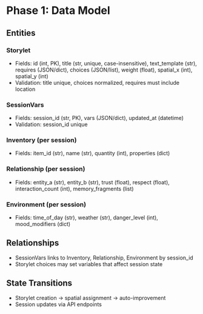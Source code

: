 # Phase 1: Data Model

## Entities

### Storylet
- Fields: id (int, PK), title (str, unique, case-insensitive), text_template (str), requires (JSON/dict), choices (JSON/list), weight (float), spatial_x (int), spatial_y (int)
- Validation: title unique, choices normalized, requires must include location

### SessionVars
- Fields: session_id (str, PK), vars (JSON/dict), updated_at (datetime)
- Validation: session_id unique

### Inventory (per session)
- Fields: item_id (str), name (str), quantity (int), properties (dict)

### Relationship (per session)
- Fields: entity_a (str), entity_b (str), trust (float), respect (float), interaction_count (int), memory_fragments (list)

### Environment (per session)
- Fields: time_of_day (str), weather (str), danger_level (int), mood_modifiers (dict)

## Relationships
- SessionVars links to Inventory, Relationship, Environment by session_id
- Storylet choices may set variables that affect session state

## State Transitions
- Storylet creation → spatial assignment → auto-improvement
- Session updates via API endpoints
